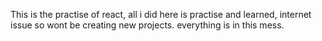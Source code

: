 This is the practise of react, all i did here is practise and learned, internet issue so wont be creating new projects. everything is in this mess.
